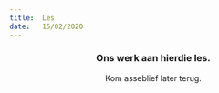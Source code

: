```yaml
---
title:  Les
date:   15/02/2020
---
```


### <center>Ons werk aan hierdie les.</center>
<center>Kom asseblief later terug.</center>